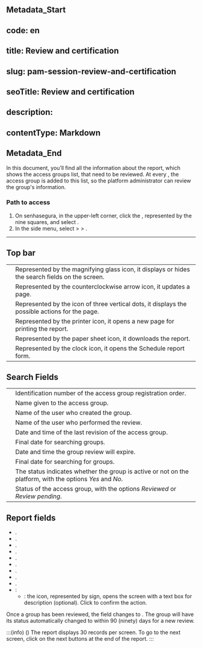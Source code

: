## Metadata_Start 
## code: en
## title: Review and certification 
## slug: pam-session-review-and-certification 
## seoTitle: Review and certification 
## description:  
## contentType: Markdown 
## Metadata_End
In this document, you’ll find all the information about the  report, which shows the  access groups list, that need to be reviewed.
At every , the access group is added to this list, so the platform administrator can review the group's information.

### Path to access

1. On senhasegura, in the upper-left corner, click the , represented by the nine squares, and select .
2. In the side menu, select  >  > .

---
## Top bar

| | |
|----------|-----------------|
| | Represented by the magnifying glass icon, it displays or hides the search fields on the screen. |
| | Represented by the counterclockwise arrow icon, it updates a page. |
| | Represented by the icon of three vertical dots, it displays the possible actions for the page.|
| | Represented by the printer icon, it opens a new page for printing the report.|
| | Represented by the paper sheet icon, it downloads the report.|
|   | Represented by the clock icon, it opens the Schedule report form.|


## Search Fields
| | |
|-----------------|-------------------|
| | Identification number of the access group registration order.|
| | Name given to the access group.|
| | Name of the user who created the group.|
| | Name of the user who performed the review.|
| | Date and time of the last revision of the access group.|
| | Final date for searching groups.|
|  | Date and time the group review will expire.|
| | Final date for searching for groups.|
| | The status indicates whether the group is active or not on the platform, with the options *Yes* and *No*. |
| | Status of the access group, with the options *Reviewed* or *Review pending*. |



## Report fields

* .
* .
* .
* .
* .
* .
* .
* .
* .
* :
    * : the icon, represented by  sign, opens the  screen with a text box for description (optional). Click  to confirm the action. 

Once a group has been reviewed, the  field changes to . The group will have its status automatically changed to  within 90 (ninety) days for a new review.

:::(info) ()
The report displays 30 records per screen. To go to the next screen, click on the next buttons at the end of the report.
:::
